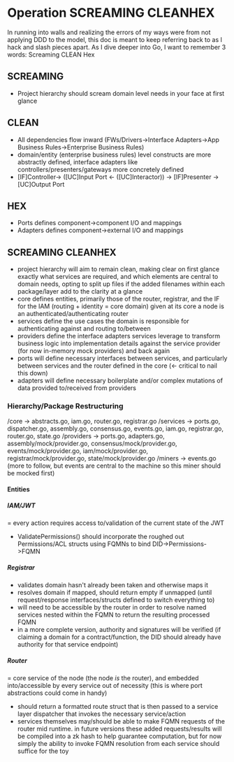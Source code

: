 # Operation SCREAMING CLEANHEX

In running into walls and realizing the errors of my ways were from not applying DDD to the model, this doc is meant to keep referring back to as I hack and slash pieces apart. As I dive deeper into Go, I want to remember 3 words: Screaming CLEAN Hex 

## SCREAMING
- Project hierarchy should scream domain level needs in your face at first glance

## CLEAN
- All dependencies flow inward (FWs/Drivers->Interface Adapters->App Business Rules->Enterprise Business Rules)
- domain/entity (enterprise business rules) level constructs are more abstractly defined, interface adapters like controllers/presenters/gateways more concretely defined
- [IF]Controller-> ([UC]Input Port <- ([UC]Interactor)) -> [IF]Presenter -> [UC]Output Port

## HEX
- Ports defines component->component I/O and mappings
- Adapters defines component->external I/O and mappings

## SCREAMING CLEANHEX
- project hierarchy will aim to remain clean, making clear on first glance exactly what services are required, and which elements are central to domain needs, opting to split up files if the added filenames within each package/layer add to the clarity at a glance
- core defines entities, primarily those of the router, registrar, and the IF for the IAM (routing + identity = core domain) given at its core a node is an authenticated/authenticating router
- services define the use cases the domain is responsible for authenticating against and routing to/between
- providers define the interface adapters services leverage to transform business logic into implementation details against the service provider (for now in-memory mock providers) and back again
- ports will define necessary interfaces between services, and particularly between services and the router defined in the core (<- critical to nail this down)
- adapters will define necessary boilerplate and/or complex mutations of data provided to/received from providers

### Hierarchy/Package Restructuring
/core
-> abstracts.go, iam.go, router.go, registrar.go
/services
-> ports.go, dispatcher.go, assembly.go, consensus.go, events.go, iam.go, registrar.go, router.go, state.go
/providers
-> ports.go, adapters.go, assembly/mock/provider.go, consensus/mock/provider.go, events/mock/provider.go, iam/mock/provider.go, registrar/mock/provider.go, state/mock/provider.go
/miners
-> events.go (more to follow, but events are central to the machine so this miner should be mocked first)

#### Entities
##### IAM/JWT
= every action requires access to/validation of the current state of the JWT
- ValidatePermissions() should incorporate the roughed out Permissions/ACL structs using FQMNs to bind DID->Permissions->FQMN

##### Registrar
- validates domain hasn't already been taken and otherwise maps it
- resolves domain if mapped, should return empty if unmapped (until request/response interfaces/structs defined to switch everything to)
- will need to be accessible by the router in order to resolve named services nested within the FQMN to return the resulting processed FQMN
- in a more complete version, authority and signatures will be verified (if claiming a domain for a contract/function, the DID should already have authority for that service endpoint)

##### Router
= core service of the node (the node _is_ the router), and embedded into/accessible by every service out of necessity (this is where port abstractions could come in handy)
- should return a formatted route struct that is then passed to a service layer dispatcher that invokes the necessary service/action
- services themselves may/should be able to make FQMN requests of the router mid runtime. in future versions these added requests/results will be compiled into a zk hash to help guarantee computation, but for now simply the ability to invoke FQMN resolution from each service should suffice for the toy
